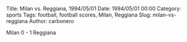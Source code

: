 Title: Milan vs. Reggiana, 1994/05/01
Date: 1994/05/01 00:00
Category: sports
Tags: football, football scores, Milan, Reggiana
Slug: milan-vs-reggiana
Author: carbonero


Milan 0 - 1 Reggiana
